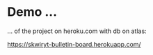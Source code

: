 
# Demo ...

... of the project on heroku.com with db on atlas:

https://skwiryt-bulletin-board.herokuapp.com/